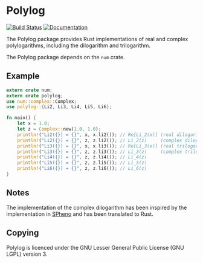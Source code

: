 Polylog
=======

[![Build Status](https://github.com/Expander/polylog/workflows/test/badge.svg)](https://github.com/Expander/polylog/actions)
[![Documentation](https://docs.rs/polylog/badge.svg)](https://docs.rs/polylog/)

The Polylog package provides Rust implementations of real and complex
polylogarithms, including the dilogarithm and trilogarithm.

The Polylog package depends on the `num` crate.


Example
-------

```rust
extern crate num;
extern crate polylog;
use num::complex::Complex;
use polylog::{Li2, Li3, Li4, Li5, Li6};

fn main() {
    let x = 1.0;
    let z = Complex::new(1.0, 1.0);
    println!("Li2({}) = {}", x, x.li2()); // Re[Li_2(x)] (real dilogarithm)
    println!("Li2({}) = {}", z, z.li2()); // Li_2(z)     (complex dilogarithm)
    println!("Li3({}) = {}", x, x.li3()); // Re[Li_3(x)] (real trilogarithm)
    println!("Li3({}) = {}", z, z.li3()); // Li_3(z)     (complex trilogarithm)
    println!("Li4({}) = {}", z, z.li4()); // Li_4(z)
    println!("Li5({}) = {}", z, z.li5()); // Li_5(z)
    println!("Li6({}) = {}", z, z.li6()); // Li_6(z)
}
```


Notes
-----

The implementation of the complex dilogarithm has been inspired by the
implementation in [SPheno](https://spheno.hepforge.org) and has been
translated to Rust.


Copying
-------

Polylog is licenced under the GNU Lesser General Public License (GNU
LGPL) version 3.
